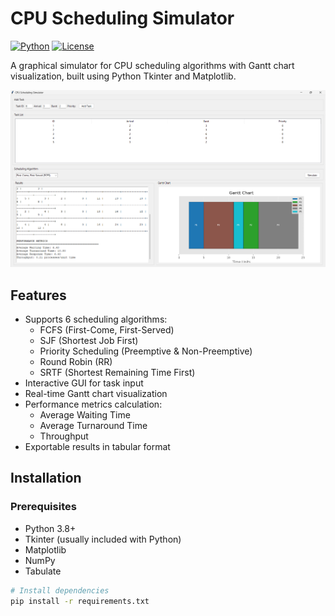 # CPU Scheduling Simulator

[![Python](https://img.shields.io/badge/Python-3.8%2B-blue)](https://www.python.org/)
[![License](https://img.shields.io/badge/License-MIT-green)](LICENSE)

A graphical simulator for CPU scheduling algorithms with Gantt chart visualization, built using Python Tkinter and Matplotlib.

![Screenshot](screenshots/main_window.png) <!-- Add actual screenshot -->

## Features
- Supports 6 scheduling algorithms:
  - FCFS (First-Come, First-Served)
  - SJF (Shortest Job First)
  - Priority Scheduling (Preemptive & Non-Preemptive)
  - Round Robin (RR)
  - SRTF (Shortest Remaining Time First)
- Interactive GUI for task input
- Real-time Gantt chart visualization
- Performance metrics calculation:
  - Average Waiting Time
  - Average Turnaround Time
  - Throughput
- Exportable results in tabular format

## Installation
### Prerequisites
- Python 3.8+
- Tkinter (usually included with Python)
- Matplotlib
- NumPy
- Tabulate

```bash
# Install dependencies
pip install -r requirements.txt
